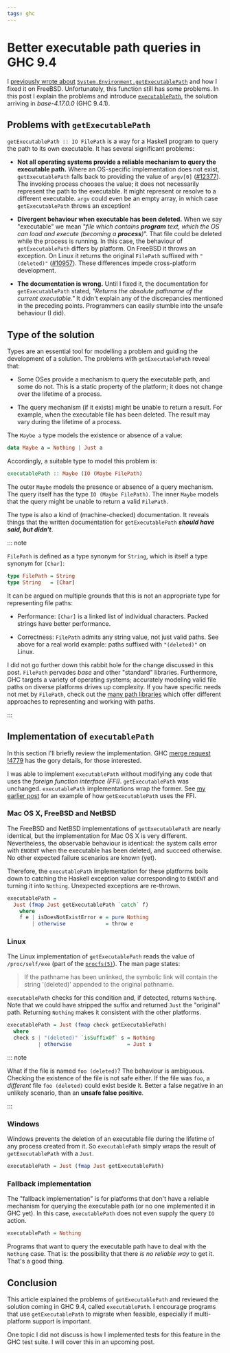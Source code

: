```yaml
---
tags: ghc
---
```


# Better executable path queries in GHC 9.4

I [previously wrote about][previously]
[`System.Environment.getExecutablePath`][getExecutablePath] and how
I fixed it on FreeBSD.  Unfortunately, this function still has some
problems.  In this post I explain the problems and introduce
[`executablePath`][executablePath], the solution arriving in
*base-4.17.0.0* (GHC 9.4.1).

[previously]: 2021-01-01-fixing-getExecutablePath-FreeBSD.html
[getExecutablePath]: https://downloads.haskell.org/ghc/9.4.1-alpha1/docs/html/libraries/base/System-Environment.html#v:getExecutablePath
[executablePath]: https://downloads.haskell.org/ghc/9.4.1-alpha1/docs/html/libraries/base/System-Environment.html#v:executablePath


## Problems with `getExecutablePath`

`getExecutablePath :: IO FilePath` is a way for a Haskell program to
query the path to its own executable.  It has several significant
problems:

- **Not all operating systems provide a reliable mechanism to query
  the executable path.**  Where an OS-specific implementation does
  not exist, `getExecutablePath` falls back to providing the value
  of `argv[0]` ([#12377][]).  The invoking process chooses the
  value; it does not necessarily represent the path to the
  executable.  It might represent or resolve to a different
  executable.  `argv` could even be an empty array, in which case
  `getExecutablePath` throws an exception!

- **Divergent behaviour when executable has been deleted.**  When we
  say "executable" we mean "*file which contains **program** text,
  which the OS can load and execute (becoming a **process**)*".
  That file could be deleted while the process is running.  In this
  case, the behaviour of `getExecutablePath` differs by platform.
  On FreeBSD it throws an exception.  On Linux it returns the
  original `FilePath` suffixed with `" (deleted)"` ([#10957][]).
  These differences impede cross-platform development.

- **The documentation is wrong.**  Until I fixed it, the
  documentation for `getExecutablePath` stated, *"Returns the
  absolute pathname of the current executable."*  It didn't explain
  any of the discrepancies mentioned in the preceding points.
  Programmers can easily stumble into the unsafe behaviour (I did).

[#12377]: https://gitlab.haskell.org/ghc/ghc/-/issues/12377
[#10957]: https://gitlab.haskell.org/ghc/ghc/-/issues/10957


## Type of the solution

Types are an essential tool for modelling a problem and guiding the
development of a solution.  The problems with `getExecutablePath`
reveal that:

- Some OSes provide a mechanism to query the executable path, and
  some do not.  This is a static property of the platform; it does
  not change over the lifetime of a process.

- The query mechanism (if it exists) might be unable to return a
  result.  For example, when the executable file has been deleted.
  The result may vary during the lifetime of a process.

The `Maybe a` type models the existence or absence of a value:

```haskell
data Maybe a = Nothing | Just a
```

Accordingly, a suitable type to model this problem is:

```haskell
executablePath :: Maybe (IO (Maybe FilePath)
```

The outer `Maybe` models the presence or absence of a query
mechanism.  The query itself has the type `IO (Maybe FilePath)`.
The inner `Maybe` models that the query might be unable to return
a valid `FilePath`.

The type is also a kind of (machine-checked) documentation.  It
reveals things that the written documentation for
`getExecutablePath` ***should have said, but didn't***.

::: note

`FilePath` is defined as a type synonym for `String`, which is
itself a type synonym for `[Char]`:

```haskell
type FilePath = String
type String   = [Char]
```

It can be argued on multiple grounds that this is not an appropriate
type for representing file paths:

- Performance: `[Char]` is a linked list of individual characters.
  Packed strings have better performance.

- Correctness: `FilePath` admits any string value, not just valid
  paths.  See above for a real world example: paths suffixed with
  `"(deleted)"` on Linux.

I did not go further down this rabbit hole for the change discussed
in this post.  `FilePath` pervades *base* and other "standard"
libraries.  Furthermore, GHC targets a variety of operating systems;
accurately modeling valid file paths on diverse platforms drives up
complexity.  If you have specific needs not met by `FilePath`, check
out the [many path libraries][] which offer different approaches to
representing and working with paths.

[many path libraries]: https://hackage.haskell.org/packages/search?terms=filepath

:::

## Implementation of `executablePath`

In this section I'll briefly review the implementation.  GHC
[merge request !4779][!4779] has the gory details, for those
interested.

[!4779]: https://gitlab.haskell.org/ghc/ghc/-/merge_requests/4779

I was able to implement `executablePath` without modifying any code
that uses the *foreign function interface (FFI)*.
`getExecutablePath` was unchanged.  `executablePath` implementations
wrap the former.  See [my earlier post][previously] for an example
of how `getExecutablePath` uses the FFI.

### Mac OS X, FreeBSD and NetBSD

The FreeBSD and NetBSD implementations of `getExecutablePath` are
nearly identical, but the implementation for Mac OS X is very
different.  Nevertheless, the observable behaviour is identical: the
system calls error with `ENOENT` when the executable has been
deleted, and succeed otherwise.  No other expected failure scenarios
are known (yet).

Therefore, the `executablePath` implementation for these platforms
boils down to catching the Haskell exception value corresponding to
`ENOENT` and turning it into `Nothing`.  Unexpected exceptions are
re-thrown.

```haskell
executablePath =
  Just (fmap Just getExecutablePath `catch` f)
    where
    f e | isDoesNotExistError e = pure Nothing
        | otherwise             = throw e
```

### Linux

The Linux implementation of `getExecutablePath` reads the value of
`/proc/self/exe` (part of the [`procfs(5)`][debian-procfs]).  The
man page states:

> If the pathname has been unlinked, the symbolic link will contain
> the string '(deleted)' appended to the original pathname.

[debian-procfs]: https://manpages.debian.org/buster/manpages/procfs.5.en.html

`executablePath` checks for this condition and, if detected, returns
`Nothing`.  Note that we could have stripped the suffix and returned
`Just` the "original" path.  Returning `Nothing` makes it consistent
with the other platforms.

```haskell
executablePath = Just (fmap check getExecutablePath)
  where
  check s | "(deleted)" `isSuffixOf` s = Nothing
          | otherwise                  = Just s
```

::: note

What if the file is named `foo (deleted)`?  The behaviour is
ambiguous.  Checking the existence of the file is not safe either.
If the file was `foo`, a *different* file `foo (deleted)` could
exist beside it.  Better a false negative in an unlikely scenario,
than an **unsafe false positive**.

:::


### Windows

Windows prevents the deletion of an executable file during the
lifetime of any process created from it.  So `executablePath` simply
wraps the result of `getExecutablePath` with a `Just`.

```haskell
executablePath = Just (fmap Just getExecutablePath)
```

### Fallback implementation

The "fallback implementation" is for platforms that don't have a
reliable mechanism for querying the executable path (or no one
implemented it in GHC yet).  In this case, `executablePath` does not
even supply the query `IO` action.

```haskell
executablePath = Nothing
```

Programs that want to query the executable path have to deal with
the `Nothing` case.  That is: the possibility that there *is no
reliable way* to get it.  That's a good thing.


## Conclusion

This article explained the problems of `getExecutablePath` and
reviewed the solution coming in GHC 9.4, called `executablePath`.  I
encourage programs that use `getExecutablePath` to migrate when
feasible, especially if multi-platform support is important.

One topic I did not discuss is how I implemented tests for this
feature in the GHC test suite.  I will cover this in an upcoming
post.

